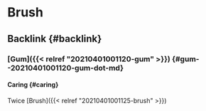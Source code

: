# Brush


## Backlink {#backlink}


### [Gum]({{< relref "20210401001120-gum" >}}) {#gum--20210401001120-gum-dot-md}


#### Caring {#caring}

Twice [Brush]({{< relref "20210401001125-brush" >}})
